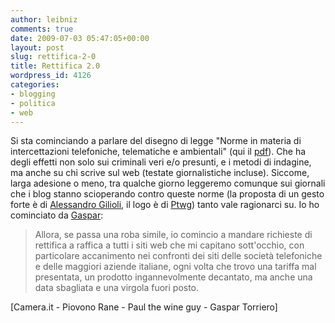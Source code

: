 ```yaml
---
author: leibniz
comments: true
date: 2009-07-03 05:47:05+00:00
layout: post
slug: rettifica-2-0
title: Rettifica 2.0
wordpress_id: 4126
categories:
- blogging
- politica
- web
---
```


Si sta cominciando a parlare del disegno di legge "Norme in materia di intercettazioni telefoniche, telematiche e  ambientali" (qui il [pdf](http://www.camera.it/_dati/leg16/lavori/stampati/pdf/16PDL0005770.pdf)). Che ha degli effetti non solo sui criminali veri e/o presunti, e i metodi di indagine, ma anche su chi scrive sul web (testate giornalistiche incluse). Siccome, larga adesione o meno, tra qualche giorno leggeremo comunque sui giornali che i blog stanno scioperando contro queste norme (la proposta di un gesto forte è di [Alessandro Gilioli](http://gilioli.blogautore.espresso.repubblica.it/2009/07/01/il-bavaglio-i-giornalisti-i-blogger/), il logo è di [Ptwg](http://www.paulthewineguy.com/post/134213823/il-cerotto-blu)) tanto vale ragionarci su. Io ho cominciato da [Gaspar](http://www.gaspartorriero.it/2009/07/te-la-faccio-vedere-io-la-rettifica.html):


> Allora, se passa una roba simile, io comincio a mandare richieste di rettifica a raffica a tutti i siti web che mi capitano sott'occhio, con particolare accanimento nei confronti dei siti delle società telefoniche e delle maggiori aziende italiane, ogni volta che trovo una tariffa mal presentata, un prodotto ingannevolmente decantato, ma anche una data sbagliata e una virgola fuori posto.


[Camera.it - Piovono Rane - Paul the wine guy - Gaspar Torriero]
